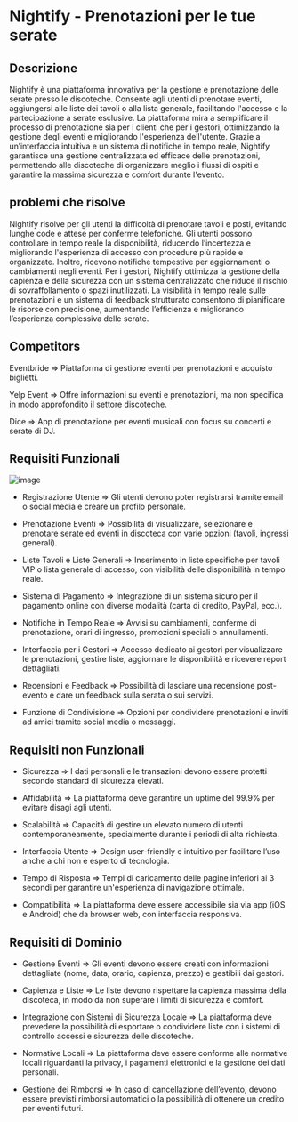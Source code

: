 # Nightify - Prenotazioni per le tue serate 


## Descrizione 
Nightify è una piattaforma innovativa per la gestione e prenotazione delle serate presso le discoteche. Consente agli utenti di prenotare eventi, aggiungersi alle liste dei tavoli o alla lista generale, facilitando l'accesso e la partecipazione a serate esclusive. La piattaforma mira a semplificare il processo di prenotazione sia per i clienti che per i gestori, ottimizzando la gestione degli eventi e migliorando l'esperienza dell'utente. Grazie a un’interfaccia intuitiva e un sistema di notifiche in tempo reale, Nightify garantisce una gestione centralizzata ed efficace delle prenotazioni, permettendo alle discoteche di organizzare meglio i flussi di ospiti e garantire la massima sicurezza e comfort durante l'evento.

## problemi che risolve 
Nightify risolve per gli utenti la difficoltà di prenotare tavoli e posti, evitando lunghe code e attese per conferme telefoniche. Gli utenti possono controllare in tempo reale la disponibilità, riducendo l’incertezza e migliorando l'esperienza di accesso con procedure più rapide e organizzate. Inoltre, ricevono notifiche tempestive per aggiornamenti o cambiamenti negli eventi.
Per i gestori, Nightify ottimizza la gestione della capienza e della sicurezza con un sistema centralizzato che riduce il rischio di sovraffollamento o spazi inutilizzati. La visibilità in tempo reale sulle prenotazioni e un sistema di feedback strutturato consentono di pianificare le risorse con precisione, aumentando l’efficienza e migliorando l’esperienza complessiva delle serate.

## Competitors 
  Eventbride => Piattaforma di gestione eventi per prenotazioni e acquisto biglietti.
  
  Yelp Event => Offre informazioni su eventi e prenotazioni, ma non specifica in modo approfondito il settore discoteche.
  
  Dice => App di prenotazione per eventi musicali con focus su concerti e serate di DJ.
  
## Requisiti Funzionali 
![image](https://github.com/user-attachments/assets/ec53af4d-498b-4ce7-9f21-cc0de2341566)

* Registrazione Utente => Gli utenti devono poter registrarsi tramite email o social media e creare un profilo personale.

* Prenotazione Eventi => Possibilità di visualizzare, selezionare e prenotare serate ed eventi in discoteca con varie opzioni (tavoli, ingressi generali).

* Liste Tavoli e Liste Generali => Inserimento in liste specifiche per tavoli VIP o lista generale di accesso, con visibilità delle disponibilità in tempo reale.

* Sistema di Pagamento => Integrazione di un sistema sicuro per il pagamento online con diverse modalità (carta di credito, PayPal, ecc.).

* Notifiche in Tempo Reale => Avvisi su cambiamenti, conferme di prenotazione, orari di ingresso, promozioni speciali o annullamenti.

* Interfaccia per i Gestori => Accesso dedicato ai gestori per visualizzare le prenotazioni, gestire liste, aggiornare le disponibilità e ricevere report dettagliati.

* Recensioni e Feedback => Possibilità di lasciare una recensione post-evento e dare un feedback sulla serata o sui servizi.

* Funzione di Condivisione => Opzioni per condividere prenotazioni e inviti ad amici tramite social media o messaggi.
  
## Requisiti non Funzionali 
* Sicurezza => I dati personali e le transazioni devono essere protetti secondo standard di sicurezza elevati.

* Affidabilità => La piattaforma deve garantire un uptime del 99.9% per evitare disagi agli utenti.

* Scalabilità => Capacità di gestire un elevato numero di utenti contemporaneamente, specialmente durante i periodi di alta richiesta.

* Interfaccia Utente => Design user-friendly e intuitivo per facilitare l’uso anche a chi non è esperto di tecnologia.

* Tempo di Risposta => Tempi di caricamento delle pagine inferiori ai 3 secondi per garantire un'esperienza di navigazione ottimale.

* Compatibilità => La piattaforma deve essere accessibile sia via app (iOS e Android) che da browser web, con interfaccia responsiva.
## Requisiti di Dominio 
* Gestione Eventi => Gli eventi devono essere creati con informazioni dettagliate (nome, data, orario, capienza, prezzo) e gestibili dai gestori.
  
* Capienza e Liste => Le liste devono rispettare la capienza massima della discoteca, in modo da non superare i limiti di sicurezza e comfort.
  
* Integrazione con Sistemi di Sicurezza Locale => La piattaforma deve prevedere la possibilità di esportare o condividere liste con i sistemi di controllo accessi e sicurezza delle discoteche.
  
* Normative Locali => La piattaforma deve essere conforme alle normative locali riguardanti la privacy, i pagamenti elettronici e la gestione dei dati personali.
  
* Gestione dei Rimborsi => In caso di cancellazione dell’evento, devono essere previsti rimborsi automatici o la possibilità di ottenere un credito per eventi futuri.

